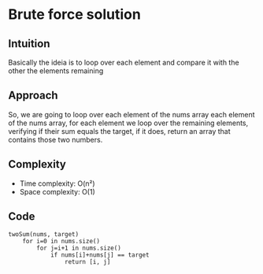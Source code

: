 # Brute force solution

## Intuition
Basically the ideia is to loop over each element and compare it with the other the elements remaining

## Approach
So, we are going to loop over each element of the nums array each element of the nums array, for each element we loop over the remaining elements, verifying if their sum equals the target, if it does, return an array that contains those two numbers.

## Complexity
- Time complexity: O(n²)
- Space complexity: O(1)

## Code

```
twoSum(nums, target)
    for i=0 in nums.size()
        for j=i+1 in nums.size()
            if nums[i]+nums[j] == target
                return [i, j]
```